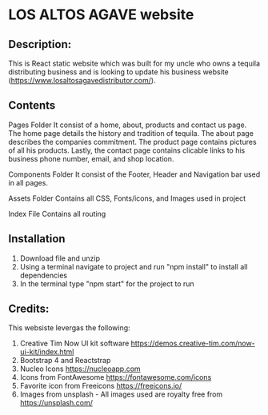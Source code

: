 # LOS ALTOS AGAVE website

## Description:

This is React static website which was built for my uncle who owns a tequila distributing business and is looking to update his business website (https://www.losaltosagavedistributor.com/).

## Contents

Pages Folder
It consist of a home, about, products and contact us page.
The home page details the history and tradition of tequila. The about page describes the companies commitment. The product page contains pictures of all his products. Lastly, the contact page contains clicable links to his business phone number, email, and shop location.

Components Folder
It consist of the Footer, Header and Navigation bar used in all pages.

Assets Folder
Contains all CSS, Fonts/icons, and Images used in project

Index File
Contains all routing

## Installation

1. Download file and unzip
2. Using a terminal navigate to project and run "npm install" to install all dependencies
3. In the terminal type "npm start" for the project to run

## Credits:

This websiste levergas the following:

1. Creative Tim Now UI kit software https://demos.creative-tim.com/now-ui-kit/index.html
2. Bootstrap 4 and Reactstrap
3. Nucleo Icons https://nucleoapp.com
4. Icons from FontAwesome https://fontawesome.com/icons
5. Favorite icon from Freeicons https://freeicons.io/
6. Images from unsplash - All images used are royalty free from https://unsplash.com/

